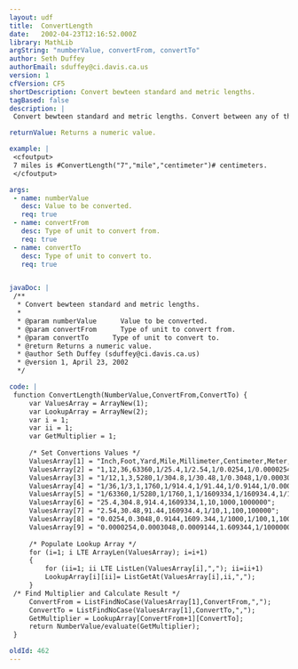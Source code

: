 ```yaml
---
layout: udf
title:  ConvertLength
date:   2002-04-23T12:16:52.000Z
library: MathLib
argString: "numberValue, convertFrom, convertTo"
author: Seth Duffey
authorEmail: sduffey@ci.davis.ca.us
version: 1
cfVersion: CF5
shortDescription: Convert bewteen standard and metric lengths.
tagBased: false
description: |
 Convert bewteen standard and metric lengths. Convert between any of these lengths: Inch, Foot, Yard, Mile, Millimeter, Centimeter, Meter, Kilometer.

returnValue: Returns a numeric value.

example: |
 <cfoutput>
 7 miles is #ConvertLength("7","mile","centimeter")# centimeters.
 </cfoutput>

args:
 - name: numberValue
   desc: Value to be converted.
   req: true
 - name: convertFrom
   desc: Type of unit to convert from.
   req: true
 - name: convertTo
   desc: Type of unit to convert to.
   req: true


javaDoc: |
 /**
  * Convert bewteen standard and metric lengths.
  * 
  * @param numberValue      Value to be converted. 
  * @param convertFrom      Type of unit to convert from. 
  * @param convertTo      Type of unit to convert to. 
  * @return Returns a numeric value. 
  * @author Seth Duffey (sduffey@ci.davis.ca.us) 
  * @version 1, April 23, 2002 
  */

code: |
 function ConvertLength(NumberValue,ConvertFrom,ConvertTo) {
     var ValuesArray = ArrayNew(1);
     var LookupArray = ArrayNew(2);
     var i = 1;
     var ii = 1;
     var GetMultiplier = 1;
     
     /* Set Convertions Values */
     ValuesArray[1] = "Inch,Foot,Yard,Mile,Millimeter,Centimeter,Meter,Kilometer";
     ValuesArray[2] = "1,12,36,63360,1/25.4,1/2.54,1/0.0254,1/0.0000254";
     ValuesArray[3] = "1/12,1,3,5280,1/304.8,1/30.48,1/0.3048,1/0.0003048";
     ValuesArray[4] = "1/36,1/3,1,1760,1/914.4,1/91.44,1/0.9144,1/0.0009144";
     ValuesArray[5] = "1/63360,1/5280,1/1760,1,1/1609334,1/160934.4,1/1609.344,1/1.609344";
     ValuesArray[6] = "25.4,304.8,914.4,1609334,1,10,1000,1000000";
     ValuesArray[7] = "2.54,30.48,91.44,160934.4,1/10,1,100,100000";
     ValuesArray[8] = "0.0254,0.3048,0.9144,1609.344,1/1000,1/100,1,1000";
     ValuesArray[9] = "0.0000254,0.0003048,0.0009144,1.609344,1/1000000,1/100000,1/1000,1";
     
     /* Populate Lookup Array */
     for (i=1; i LTE ArrayLen(ValuesArray); i=i+1)
     {
         for (ii=1; ii LTE ListLen(ValuesArray[i],","); ii=ii+1)
         LookupArray[i][ii]= ListGetAt(ValuesArray[i],ii,",");
     }
 /* Find Multiplier and Calculate Result */
     ConvertFrom = ListFindNoCase(ValuesArray[1],ConvertFrom,",");
     ConvertTo = ListFindNoCase(ValuesArray[1],ConvertTo,",");
     GetMultiplier = LookupArray[ConvertFrom+1][ConvertTo];
     return NumberValue/evaluate(GetMultiplier);
 }

oldId: 462
---
```


